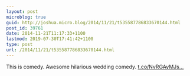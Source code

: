 ```yaml
---
layout: post
microblog: true
guid: http://joshua.micro.blog/2014/11/21/t535587786833670144.html
post_id: 39761
date: 2014-11-21T11:17:33+1100
lastmod: 2019-07-30T17:41:42+1100
type: post
url: /2014/11/21/t535587786833670144.html
---
```

This is comedy. Awesome hilarious wedding comedy. [t.co/NvRGAyMJs...](http://t.co/NvRGAyMJsD)
